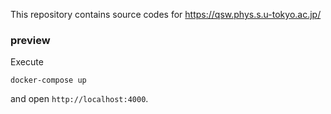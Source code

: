 This repository contains source codes for https://qsw.phys.s.u-tokyo.ac.jp/

### preview

Execute

```
docker-compose up
```

and open `http://localhost:4000`.
